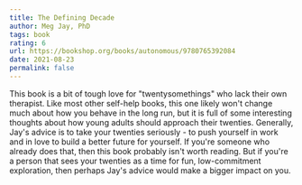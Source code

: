 ```yaml
---
title: The Defining Decade
author: Meg Jay, PhD
tags: book
rating: 6
url: https://bookshop.org/books/autonomous/9780765392084
date: 2021-08-23
permalink: false
---
```


This book is a bit of tough love for "twentysomethings" who lack their own therapist. Like most other self-help books, this one likely won't change much about how you behave in the long run, but it is full of some interesting thoughts about how young adults should approach their twenties. Generally, Jay's advice is to take your twenties seriously - to push yourself in work and in love to build a better future for yourself. If you're someone who already does that, then this book probably isn't worth reading. But if you're a person that sees your twenties as a time for fun, low-commitment exploration, then perhaps Jay's advice would make a bigger impact on you.
